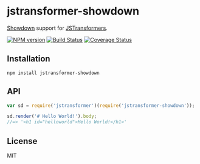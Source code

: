 # jstransformer-showdown

[Showdown](https://github.com/showdownjs/showdown) support for [JSTransformers](http://github.com/jstransformers).

[![NPM version](https://img.shields.io/npm/v/jstransformer-showdown.svg)](https://www.npmjs.org/package/jstransformer-showdown)
[![Build Status](https://img.shields.io/travis/mattbudish/jstransformer-showdown/master.svg)](https://travis-ci.org/mattbudish/jstransformer-showdown)
[![Coverage Status](https://img.shields.io/codecov/c/github/mattbudish/jstransformer-showdown/master.svg)](https://codecov.io/gh/mattbudish/jstransformer-showdown)

## Installation

    npm install jstransformer-showdown

## API

```js
var sd = require('jstransformer')(require('jstransformer-showdown'));

sd.render('# Hello World!').body;
//=> '<h1 id="helloworld">Hello World!</h1>'
```

## License

MIT

